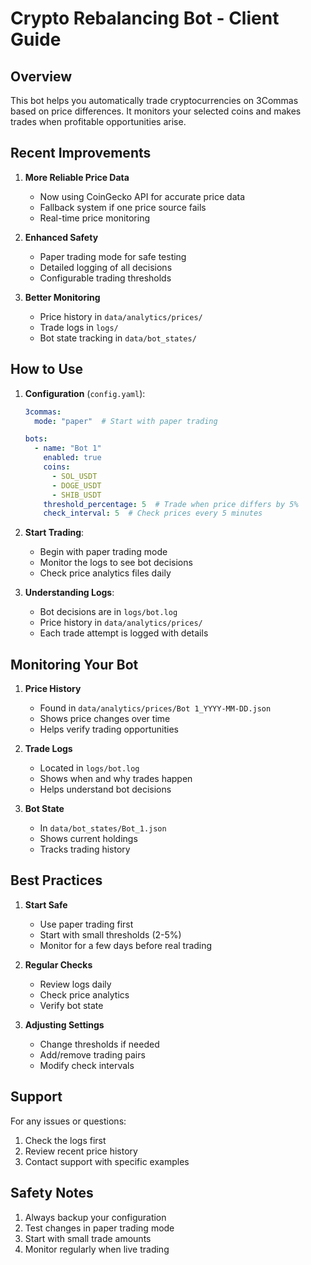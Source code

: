 # Crypto Rebalancing Bot - Client Guide

## Overview

This bot helps you automatically trade cryptocurrencies on 3Commas based on price differences. It monitors your selected coins and makes trades when profitable opportunities arise.

## Recent Improvements

1. **More Reliable Price Data**
   - Now using CoinGecko API for accurate price data
   - Fallback system if one price source fails
   - Real-time price monitoring

2. **Enhanced Safety**
   - Paper trading mode for safe testing
   - Detailed logging of all decisions
   - Configurable trading thresholds

3. **Better Monitoring**
   - Price history in `data/analytics/prices/`
   - Trade logs in `logs/`
   - Bot state tracking in `data/bot_states/`

## How to Use

1. **Configuration** (`config.yaml`):
   ```yaml
   3commas:
     mode: "paper"  # Start with paper trading

   bots:
     - name: "Bot 1"
       enabled: true
       coins:
         - SOL_USDT
         - DOGE_USDT
         - SHIB_USDT
       threshold_percentage: 5  # Trade when price differs by 5%
       check_interval: 5  # Check prices every 5 minutes
   ```

2. **Start Trading**:
   - Begin with paper trading mode
   - Monitor the logs to see bot decisions
   - Check price analytics files daily

3. **Understanding Logs**:
   - Bot decisions are in `logs/bot.log`
   - Price history in `data/analytics/prices/`
   - Each trade attempt is logged with details

## Monitoring Your Bot

1. **Price History**
   - Found in `data/analytics/prices/Bot 1_YYYY-MM-DD.json`
   - Shows price changes over time
   - Helps verify trading opportunities

2. **Trade Logs**
   - Located in `logs/bot.log`
   - Shows when and why trades happen
   - Helps understand bot decisions

3. **Bot State**
   - In `data/bot_states/Bot_1.json`
   - Shows current holdings
   - Tracks trading history

## Best Practices

1. **Start Safe**
   - Use paper trading first
   - Start with small thresholds (2-5%)
   - Monitor for a few days before real trading

2. **Regular Checks**
   - Review logs daily
   - Check price analytics
   - Verify bot state

3. **Adjusting Settings**
   - Change thresholds if needed
   - Add/remove trading pairs
   - Modify check intervals

## Support

For any issues or questions:
1. Check the logs first
2. Review recent price history
3. Contact support with specific examples

## Safety Notes

1. Always backup your configuration
2. Test changes in paper trading mode
3. Start with small trade amounts
4. Monitor regularly when live trading
